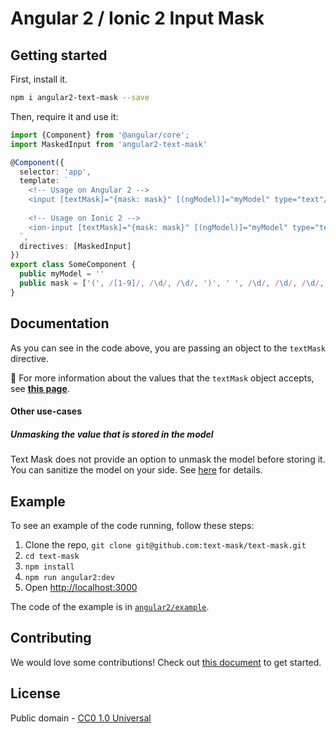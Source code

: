# Angular 2 / Ionic 2 Input Mask

## Getting started

First, install it.

```bash
npm i angular2-text-mask --save
```

Then, require it and use it:

```typescript
import {Component} from '@angular/core';
import MaskedInput from 'angular2-text-mask'

@Component({
  selector: 'app',
  template: `
    <!-- Usage on Angular 2 -->
    <input [textMask]="{mask: mask}" [(ngModel)]="myModel" type="text"/>
    
    <!-- Usage on Ionic 2 -->
    <ion-input [textMask]="{mask: mask}" [(ngModel)]="myModel" type="text"></ion-input>
  `,
  directives: [MaskedInput]
})
export class SomeComponent {
  public myModel = ''
  public mask = ['(', /[1-9]/, /\d/, /\d/, ')', ' ', /\d/, /\d/, /\d/, '-', /\d/, /\d/, /\d/, /\d/]
}
```

## Documentation

As you can see in the code above, you are passing an object to the `textMask` directive.

&#x1F4CD; For more information about the values that the `textMask` object accepts, see 
**[this page](https://github.com/text-mask/text-mask/blob/master/componentDocumentation.md#readme)**.

#### Other use-cases

##### Unmasking the value that is stored in the model

Text Mask does not provide an option to unmask the model before storing it. You can sanitize the model on your
side. See [here](https://github.com/text-mask/text-mask/issues/109) for details.

## Example

To see an example of the code running, follow these steps:

1. Clone the repo, `git clone git@github.com:text-mask/text-mask.git`
1. `cd text-mask`
1. `npm install`
1. `npm run angular2:dev`
1. Open [http://localhost:3000](http://localhost:3000)

The code of the example is in [`angular2/example`](https://github.com/text-mask/text-mask/tree/master/angular2/example).

## Contributing

We would love some contributions! Check out [this document](https://github.com/text-mask/text-mask/blob/master/howToContribute.md#readme) to get started.

## License

Public domain - [CC0 1.0 Universal](https://creativecommons.org/publicdomain/zero/1.0/)
